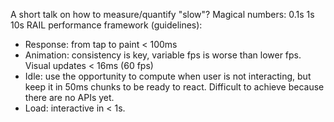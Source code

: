 A short talk on how to measure/quantify "slow"?
Magical numbers: 0.1s 1s 10s
RAIL performance framework (guidelines):
 - Response: from tap to paint < 100ms
 - Animation: consistency is key, variable fps is worse than lower fps. Visual updates < 16ms (60 fps)
 - Idle: use the opportunity to compute when user is not interacting, but keep it in 50ms chunks to be ready to react. Difficult to achieve because there are no APIs yet.
 - Load: interactive in < 1s.